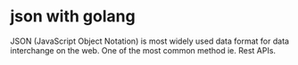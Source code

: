 # json with golang

JSON (JavaScript Object Notation) is most widely used data format for data interchange on the web. One of the most common method ie. Rest APIs.

